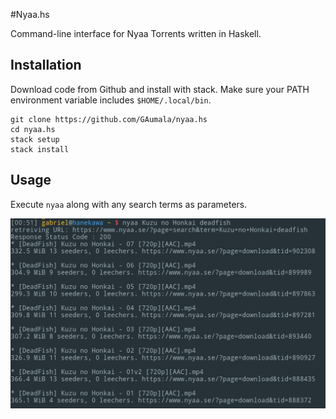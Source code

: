 #Nyaa.hs

Command-line interface for Nyaa Torrents written in Haskell.

## Installation

Download code from Github and install with stack. Make sure your PATH
environment variable includes `$HOME/.local/bin`.

```
git clone https://github.com/GAumala/nyaa.hs
cd nyaa.hs
stack setup
stack install
```

## Usage

Execute `nyaa` along with any search terms as parameters.

![Screenshot](screenshots/screen1.png)
